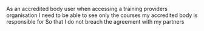 As an accredited body user when accessing a training providers organisation
I need to be able to see only the courses my accredited body is responsible for
So that I do not breach the agreement with my partners
